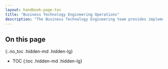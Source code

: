 ```yaml
---
layout: handbook-page-toc
title: "Business Technology Engineering Operations"
description: "The Business Technology Engineering team provides implementation engineering and support for 3rd party tech stack applications that are managed by Business Technology and other non-engineering departments that we call Operations Engineering."
---
```


<link rel="stylesheet" type="text/css" href="/stylesheets/biztech.css" />

## On this page
{:.no_toc .hidden-md .hidden-lg}

- TOC
{:toc .hidden-md .hidden-lg}
